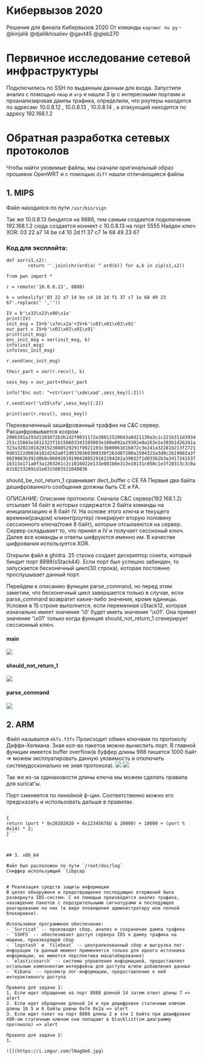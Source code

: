 # Кибервызов 2020
Решение для финала Кибервызов 2020
От команды `картинг по ру` - @kinjalik @djalilkhisaliev @gavt45 @gleb270

# Первичное исследование сетевой инфраструктуры

Подключились по SSH по выданным данным для входа. 
Запустили анализ с помощью `nmap` и `arp` и нашли 3 ip с интересными портами и проанализировав дампы трафика, определили, что роутеры находятся по адресам: 10.0.8.12 , 10.0.8.13 , 10.0.8.14 , а атакующий находится по адресу 192.168.1.2

# Обратная разработка сетевых протоколов

Чтобы найти уязвимые файлы, мы скачали оригинальный образ прошивок OpenWRT и с помощью `diff` нашли отличающиеся файлы

## 1. MIPS

Файл находился по пути `/usr/bin/sign`
 
Так же 10.0.8.13 биндится на 8888, тем самым создается подключение
192.168.1.2 сюда создается коннект c 10.0.8.13 на порт 5555
Найден ключ XOR: 
03 22 a7 14 be c4 10 2d f1 37 c7 1e 68 49 23 67

### Код для эксплойта:
```
def xor(s1,s2):
        return ''.join(chr(ord(a) ^ ord(b)) for a,b in zip(s1,s2))

from pwn import *

r = remote('10.0.8.13', 8888)

k = unhexlify('03 22 a7 14 be c4 10 2d f1 37 c7 1e 68 49 23 67'.replace(' ',''))

IV = b'\x33\x23\x00\x1a'
print(IV)
init_msg = IV+b'\x7e\x2a'+IV+b'\x01\x01\x01\x01'
our_part = IV+b'\x01\x01\x01\x01'
print(init_msg)
enc_init_msg = xor(init_msg, k)
info(init_msg)
info(enc_init_msg)

r.send(enc_init_msg)

their_part = xor(r.recv(), k)

sess_key = our_part+their_part

info("Enc out: "+str(xor('\xde\xad',sess_key)[:2]))

r.send(xor('\x55\xfa',sess_key)[:2])

print(xor(r.recv(), sess_key))

```



Перехваченнный зашифрованный траффик на C&C сервер. Расшифровывается ксором .
`2006391a293d1101072b3b1d2f0031172e38012520043a0d21130a3c1c221b311d3934251c15043e3012323f1b150603343105003e100e092a29302e0a263e1e203b1d26261a323a32022018291523080529291f0921193c3b0006161b072c3e241a32281b213f27210d03222d0034102d242a0f2d0330360300330f263d07200a1504323a3d0c2619082a3f0829083b392d0b0c060920191904380529162204282a39032f1d03362b3a34172415371b313a171a0f3a1203261c2c1016022e133e081b0e313e10131c050c1e3f20313c3c0a03182332091d1e0315003521040836`

should_be_not_return_1 сравнивает dect_buffer с CE FA
Первые два байта дешифрованного сообщения должны быть CE и FA. 

ОПИСАНИЕ:
Описание протокола: 
Сначала C&C сервер(192.168.1.2) отсылает 14 байт в которых содержатся 2 байта команды на инициализацию и 8 байт IV. На основе этого ключа и текущего времени(рандом) клиент(роутер) генерирует вторую половину сессионного ключа(тоже 8 байт), 
которые отсылаеются на сервер. Сервер складывает то, что принял и IV и получает сессионый ключ. Далее все команды и ответы шифруются именно им. В качестве шифрования используется XOR. 

Открыли файл в ghidra. 25 строка создает дескриптор сокета, который биндит порт 8888(sStack44). 
Если порт был успешно забинден, то запускается бесконечный цикл(30 строка), которая постоянно прослушывает данный порт. 

Перейдем к описанию функции parse_command, но перед этим заметим, что бесконечный цикл завершается только в случае, если parse_command возвратит какие-либо значения, кроме единицы. Условия в 15 строке выполнится, если переменная cStack12, которая изначально имеет значение 
'\0' будет иметь значение '\x01'. Она примет значение '\x01' только когда функция should_not_return_1 сгенерирует сессионный ключ.
#### main
![](https://i.imgur.com/EHWi1C2.png)

#### should_not_return_1
![](https://i.imgur.com/FkXFzRr.png) 

#### parse_command
![](https://i.imgur.com/yMpvIbA.png)

## 2. ARM

Файл назывался `mkfs.f3fs`
Происходит обмен ключами по протоколу Диффи-Хелмана.
Зная кол-во пакетов можно вычислить порт.
В главной функции имеется buffer overflow(в буффер длины 988 пишется 1000 байт => можем эксплуатировать данную уязвимость и отключить системудосконально не зная протокола).
![](https://i.imgur.com/hNOF4nf.png)
![](https://i.imgur.com/g3h86mv.png)


Так же из-за одинаковости длины ключа мы можем сделать правила для suricat'ы.

Порт сменяется по линейной ф-ции. Соответственно можно его предсказать и использовать дальше в правилах. 
```int port_change_alg(int port) 

{ 
return (port * 0x20202020 + 0x12345678U & 20000) + 10000 + (port % 0x14) * 2; 
}```



## 3. x86_64

Файл был расположен по пути `/root/doc/log`
Сниффер использующий `libpcap`


# Реализация средств защиты информации
В целях обнаруженя и предотвращения последующих вторжений была развернута IDS-систем. С ее помощью производится анализ трафика, нахождение пакетов с подозрительными сигнатурами и последующее реагирование на них (в виде оповещения администратору или полной блокировки).

Использемое программное обеспечение:
- `Surricat` -- производит сбор, анализ и сохранение дампа трафика
- `SSHFS` -- обеспечивает доступ сервера IDS к дампу трафика на машине, производящей сбор
- `logstash` и `filebeat` -- централизованный сбор и выгрузка лог-инфорации (в данный момент применяется только для одного источника информации, но имеется перспектива масштабирования)
- `elasticsearch` -- система управления информацией, предоставляет остальным компонентам интерфейсы для доступа и/или добавления данных
- `Kibana` -- просмотр лог-информации, предоставление к ней интерактивного доступа

Правила для задачи 1:
1. Если идет обращение на порт 8888 длиной 14 затем ответ длины 7 => alert
2. Если идет обращение длиной 14 и при дешифровке статичным ключом длины 16 5 и 6 байты равны 0x7e 0x2a => alert
3. Если идет пакет на порт 8888 длины 2 и эти 2 байта при дешифровке XOR-ом статичным ключом они попадают в blacklist(см диаграмму протокола) => alert

Правило для задачи 2:
1. 

![](https://i.imgur.com/lNagQe6.jpg)
